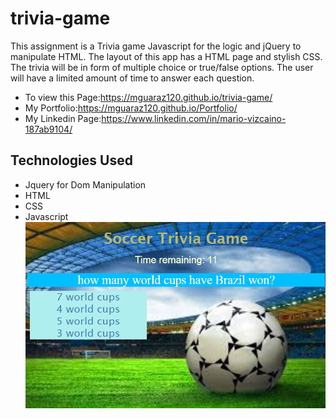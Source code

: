 # trivia-game

This assignment is a Trivia game Javascript for the logic and jQuery to manipulate HTML. The layout of this app has a HTML page and stylish CSS.
The trivia will be in form of multiple choice or true/false options. The user will have a limited amount of time to answer each question.

- To view this Page:https://mguaraz120.github.io/trivia-game/
- My Portfolio:https://mguaraz120.github.io/Portfolio/
- My Linkedin Page:https://www.linkedin.com/in/mario-vizcaino-187ab9104/

## Technologies Used

- Jquery for Dom Manipulation
- HTML
- CSS
- Javascript
  ![Image description](assets/images/trivia.PNG)
